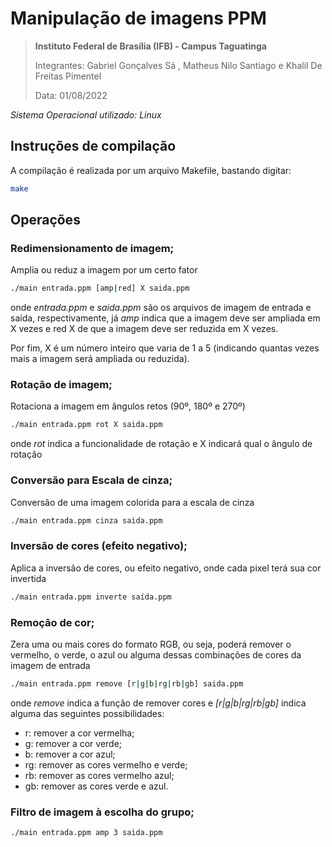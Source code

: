 # Manipulação de imagens PPM

> **Instituto Federal de Brasília (IFB) - Campus Taguatinga**
>
> Integrantes: Gabriel Gonçalves Sá , Matheus Nilo Santiago e Khalil De Freitas Pimentel
>
> Data: 01/08/2022

_Sistema Operacional utilizado: Linux_

## Instruções de compilação

A compilação é realizada por um arquivo Makefile, bastando digitar:

```bash
make
```

## Operações

### Redimensionamento de imagem;

Amplia ou reduz a imagem por um certo fator
    
```bash
./main entrada.ppm [amp|red] X saida.ppm
```

onde _entrada.ppm_ e _saida.ppm_ são os arquivos de imagem de entrada e saída, respectivamente, já _amp_ indica que a imagem deve ser ampliada em X vezes e red X de que a imagem deve ser reduzida em X vezes.

Por fim, X é um número inteiro que varia de 1 a 5 (indicando quantas vezes mais a imagem será ampliada ou reduzida).

### Rotação de imagem;

Rotaciona a imagem em ângulos retos (90º, 180º e 270º)

```bash
./main entrada.ppm rot X saida.ppm
```

onde _rot_ indica a funcionalidade de rotação e X indicará qual o ângulo de rotação

### Conversão para Escala de cinza;

Conversão de uma imagem colorida para a escala de cinza

```bash
./main entrada.ppm cinza saida.ppm
```

### Inversão de cores (efeito negativo);

Aplica a inversão de cores, ou efeito negativo, onde cada pixel terá sua cor invertida

```bash
./main entrada.ppm inverte saída.ppm
```

### Remoção de cor;

Zera uma ou mais cores do formato RGB, ou seja, poderá remover o vermelho, o verde, o azul ou alguma dessas combinações de cores da imagem de entrada

```bash
./main entrada.ppm remove [r|g|b|rg|rb|gb] saida.ppm

```

onde _remove_ indica a função de remover cores e _[r|g|b|rg|rb|gb]_ indica alguma das seguintes possibilidades:
- r: remover a cor vermelha;
- g: remover a cor verde;
- b: remover a cor azul;
- rg: remover as cores vermelho e verde;
- rb: remover as cores vermelho azul;
- gb: remover as cores verde e azul.

### Filtro de imagem à escolha do grupo;


```bash
./main entrada.ppm amp 3 saida.ppm
```
